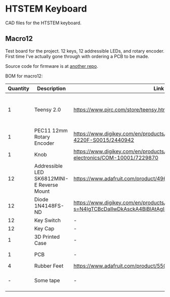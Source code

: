 # HTSTEM Keyboard

CAD files for the HTSTEM keyboard.

## Macro12

Test board for the project. 12 keys, 12 addressible LEDs, and rotary encoder. First time I've actually gone through with ordering a PCB to be made.

Source code for firmware is at [another repo](https://github.com/dunkyl/dunkylmacro12).

BOM for macro12:

| Quantity | Description | Link | Note |
| --- | --- | --- | --- |
| 1 | Teensy 2.0 | https://www.pjrc.com/store/teensy.html | Or any compatible microcontroller. I used an [Elite-C from Keebio](https://keeb.io/collections/diy-parts/products/elite-c-low-profile-version-usb-c-pro-micro-replacement-atmega32u4) |
| 1 | PEC11 12mm Rotary Encoder | https://www.digikey.com/en/products/detail/bourns-inc/PEC11L-4220F-S0015/2440942 | |
| 1 | Knob | https://www.digikey.com/en/products/detail/sparkfun-electronics/COM-10001/7229870 | Any knob really |
| 12 | Addressible LED SK6812MINI-E Reverse Mount | https://www.adafruit.com/product/4960 | 10 pack so buy qty 2 |
| 12 | Diode 1N4148FS-ND | https://www.digikey.com/en/products/detail/onsemi/1N4148/458603?s=N4IgTCBcDaIIwDkAsckA4BiBlAtAgIiALoC%2BQA | Or similiar |
| 12 | Key Switch | - | Your choice |
| 12 | Key Cap | - | Your choice |
| 1 | 3D Printed Case | - | Source files here |
| 1 | PCB | - | Source files here |
| 4 | Rubber Feet | https://www.adafruit.com/product/550 | Optional |
| - | Some tape | - | To hold the case halves together. |
